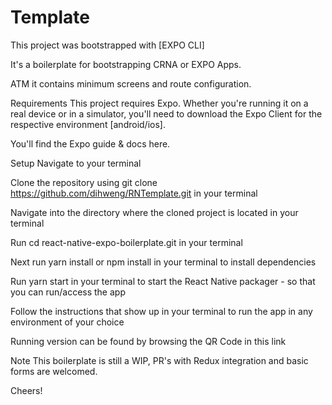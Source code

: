 # Template
This project was bootstrapped with [EXPO CLI]

It's a boilerplate for bootstrapping CRNA or EXPO Apps.

ATM it contains minimum screens and route configuration.

Requirements
This project requires Expo. Whether you're running it on a real device or in a simulator, you'll need to download the Expo Client for the respective environment [android/ios].

You'll find the Expo guide & docs here.

Setup
Navigate to your terminal

Clone the repository using git clone https://github.com/dihweng/RNTemplate.git in your terminal

Navigate into the directory where the cloned project is located in your terminal

Run cd react-native-expo-boilerplate.git in your terminal

Next run yarn install or npm install in your terminal to install dependencies

Run yarn start in your terminal to start the React Native packager - so that you can run/access the app

Follow the instructions that show up in your terminal to run the app in any environment of your choice

Running version can be found by browsing the QR Code in this link

Note
This boilerplate is still a WIP, PR's with Redux integration and basic forms are welcomed.

Cheers!
